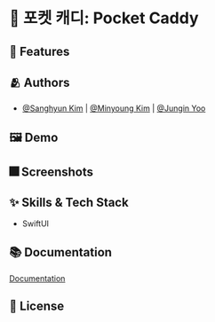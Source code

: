 
# :iphone: 포켓 캐디: Pocket Caddy



## :pushpin: Features


## :people_hugging: Authors

- [@Sanghyun Kim](https://github.com/iDrogba) | [@Minyoung Kim](https://github.com/pig1606) | [@Jungin Yoo](https://github.com/yoo86)

## :framed_picture: Demo


## :fireworks: Screenshots


## :sparkles: Skills & Tech Stack
- SwiftUI

## :books: Documentation

[Documentation](https://www.notion.so/Pocket-Caddy-53c2a652e54d4a98b7924a836bede4f0)


## :lock_with_ink_pen: License
